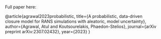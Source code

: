 Full paper here:

@article{agrawal2023probabilistic,
  title={A probabilistic, data-driven closure model for RANS simulations with aleatoric, model uncertainty},
  author={Agrawal, Atul and Koutsourelakis, Phaedon-Stelios},
  journal={arXiv preprint arXiv:2307.02432},
  year={2023}
}
